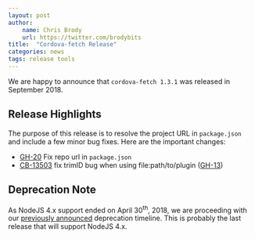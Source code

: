 ```yaml
---
layout: post
author:
    name: Chris Brody
    url: https://twitter.com/brodybits
title:  "Cordova-fetch Release"
categories: news
tags: release tools
---
```


We are happy to announce that `cordova-fetch 1.3.1` was released in September 2018.

## Release Highlights

The purpose of this release is to resolve the project URL in `package.json` and include a few minor bug fixes. Here are the important changes:

* [GH-20](https://github.com/apache/cordova-fetch/pull/20) Fix repo url in `package.json`
* [CB-13503](https://issues.apache.org/jira/browse/CB-13503) fix trimID bug when using file:path/to/plugin ([GH-13](https://github.com/apache/cordova-fetch/pull/13))

## Deprecation Note

As NodeJS 4.x support ended on April 30<sup>th</sup>, 2018, we are proceeding with our [previously announced](http://cordova.apache.org/news/2016/10/01/0.x-4.x-deprecation-timeline.html) deprecation timeline.  This is probably the last release that will support NodeJS 4.x.
